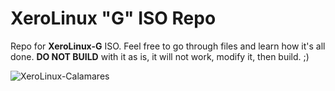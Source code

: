 # XeroLinux "G" ISO Repo

Repo for **XeroLinux-G** ISO. Feel free to go through files and learn how it's all done. **DO NOT BUILD** with it as is, it will not work, modify it, then build. ;)

![XeroLinux-Calamares](https://i.imgur.com/9sjGFSN.png)
